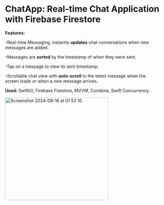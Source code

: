# ChatApp: Real-time Chat Application with Firebase Firestore


**Features:**

-Real-time Messaging, instantly **updates** chat conversations when new messages are added.

-Messages are **sorted** by the timestamp of when they were sent.

-Tap on a message to view its sent timestamp.

-Scrollable chat view with **auto-scroll** to the latest message when the screen loads or when a new message arrives.



**Used:**
SwiftUI, Firebase Firestore, MVVM, Combine, Swift Concurrency.

<img width="337" alt="Screenshot 2024-08-16 at 01 53 10" src="https://github.com/user-attachments/assets/75264ce3-6283-46e9-86a4-6fac272c4505">
